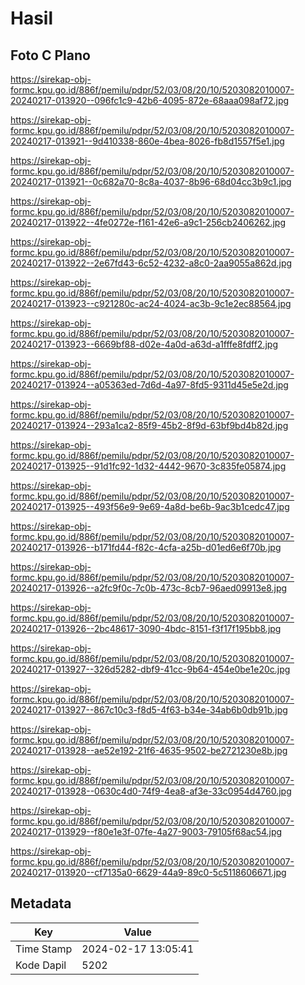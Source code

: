 # Hasil

## Foto C Plano

https://sirekap-obj-formc.kpu.go.id/886f/pemilu/pdpr/52/03/08/20/10/5203082010007-20240217-013920--096fc1c9-42b6-4095-872e-68aaa098af72.jpg

https://sirekap-obj-formc.kpu.go.id/886f/pemilu/pdpr/52/03/08/20/10/5203082010007-20240217-013921--9d410338-860e-4bea-8026-fb8d1557f5e1.jpg

https://sirekap-obj-formc.kpu.go.id/886f/pemilu/pdpr/52/03/08/20/10/5203082010007-20240217-013921--0c682a70-8c8a-4037-8b96-68d04cc3b9c1.jpg

https://sirekap-obj-formc.kpu.go.id/886f/pemilu/pdpr/52/03/08/20/10/5203082010007-20240217-013922--4fe0272e-f161-42e6-a9c1-256cb2406262.jpg

https://sirekap-obj-formc.kpu.go.id/886f/pemilu/pdpr/52/03/08/20/10/5203082010007-20240217-013922--2e67fd43-6c52-4232-a8c0-2aa9055a862d.jpg

https://sirekap-obj-formc.kpu.go.id/886f/pemilu/pdpr/52/03/08/20/10/5203082010007-20240217-013923--c921280c-ac24-4024-ac3b-9c1e2ec88564.jpg

https://sirekap-obj-formc.kpu.go.id/886f/pemilu/pdpr/52/03/08/20/10/5203082010007-20240217-013923--6669bf88-d02e-4a0d-a63d-a1fffe8fdff2.jpg

https://sirekap-obj-formc.kpu.go.id/886f/pemilu/pdpr/52/03/08/20/10/5203082010007-20240217-013924--a05363ed-7d6d-4a97-8fd5-9311d45e5e2d.jpg

https://sirekap-obj-formc.kpu.go.id/886f/pemilu/pdpr/52/03/08/20/10/5203082010007-20240217-013924--293a1ca2-85f9-45b2-8f9d-63bf9bd4b82d.jpg

https://sirekap-obj-formc.kpu.go.id/886f/pemilu/pdpr/52/03/08/20/10/5203082010007-20240217-013925--91d1fc92-1d32-4442-9670-3c835fe05874.jpg

https://sirekap-obj-formc.kpu.go.id/886f/pemilu/pdpr/52/03/08/20/10/5203082010007-20240217-013925--493f56e9-9e69-4a8d-be6b-9ac3b1cedc47.jpg

https://sirekap-obj-formc.kpu.go.id/886f/pemilu/pdpr/52/03/08/20/10/5203082010007-20240217-013926--b171fd44-f82c-4cfa-a25b-d01ed6e6f70b.jpg

https://sirekap-obj-formc.kpu.go.id/886f/pemilu/pdpr/52/03/08/20/10/5203082010007-20240217-013926--a2fc9f0c-7c0b-473c-8cb7-96aed09913e8.jpg

https://sirekap-obj-formc.kpu.go.id/886f/pemilu/pdpr/52/03/08/20/10/5203082010007-20240217-013926--2bc48617-3090-4bdc-8151-f3f17f195bb8.jpg

https://sirekap-obj-formc.kpu.go.id/886f/pemilu/pdpr/52/03/08/20/10/5203082010007-20240217-013927--326d5282-dbf9-41cc-9b64-454e0be1e20c.jpg

https://sirekap-obj-formc.kpu.go.id/886f/pemilu/pdpr/52/03/08/20/10/5203082010007-20240217-013927--867c10c3-f8d5-4f63-b34e-34ab6b0db91b.jpg

https://sirekap-obj-formc.kpu.go.id/886f/pemilu/pdpr/52/03/08/20/10/5203082010007-20240217-013928--ae52e192-21f6-4635-9502-be2721230e8b.jpg

https://sirekap-obj-formc.kpu.go.id/886f/pemilu/pdpr/52/03/08/20/10/5203082010007-20240217-013928--0630c4d0-74f9-4ea8-af3e-33c0954d4760.jpg

https://sirekap-obj-formc.kpu.go.id/886f/pemilu/pdpr/52/03/08/20/10/5203082010007-20240217-013929--f80e1e3f-07fe-4a27-9003-79105f68ac54.jpg

https://sirekap-obj-formc.kpu.go.id/886f/pemilu/pdpr/52/03/08/20/10/5203082010007-20240217-013920--cf7135a0-6629-44a9-89c0-5c5118606671.jpg


## Metadata

| Key        | Value               |
| ---------- | ------------------- |
| Time Stamp | 2024-02-17 13:05:41 |
| Kode Dapil | 5202                |



